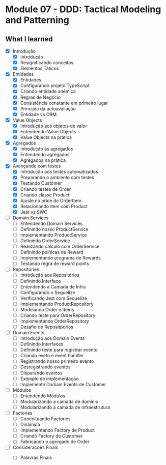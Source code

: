 # Module 07 - DDD: Tactical Modeling and Patterning

## What I learned

- [x] Introdução
  - [x] Introdução
  - [x] Resignificando conceitos
  - [x] Elementos Táticos

- [x] Entidades
  - [x] Entidades
  - [x] Configurando projeto TypeScript
  - [x] Criando entidade anêmica
  - [x] Regras de Negócio
  - [x] Consistência constante em primeiro lugar
  - [x] Princípio da autoavaliação
  - [x] Entidade vs ORM

- [x] Value Objects
  - [x] Introdução aos objetos de valor
  - [x] Entendendo Value Objects
  - [x] Value Objects na prática

- [x] Agregados
  - [x] Introdução as agregados
  - [x] Entendendo agregados
  - [x] Agregados na prática

- [x] Avançando com testes
  - [x] Introdução aos testes automatizados
  - [x] Preparando o ambiente com testes
  - [x] Testando Customer
  - [x] Criando testes de Order
  - [x] Criando classe Product
  - [x] Ajuste no price do OrderItem
  - [x] Relacionando Item com Product
  - [x] Jest vs SWC

- [ ] Domain Services
  - [ ] Entendendo Domain Services
  - [ ] Definindo nosso ProductService
  - [ ] Implementando ProductService
  - [ ] Definindo OrderService
  - [ ] Realizando cálculo com OrderService
  - [ ] Definindo políticas de Reward
  - [ ] Implementando programa de Rewards
  - [ ] Testando regra de reward points

- [ ] Repositories
  - [ ] Introdução aos Repositórios
  - [ ] Definindo Interface
  - [ ] Entendendo a Camada de Infra
  - [ ] Configurando o Sequelize
  - [ ] Verificando Jest com Sequelize
  - [ ] Implementando ProductRepository
  - [ ] Modelando Order e Items
  - [ ] Criando teste para OrderRepository
  - [ ] Implementando OrderRepository
  - [ ] Desafio de Repositporios

- [ ] Domain Events
  - [ ] Introdução aos Domain Events
  - [ ] Definindo Interfaces
  - [ ] Definindo teste para registrar evento
  - [ ] Criando eveto e event handler
  - [ ] Registrando nosso primeiro evento
  - [ ] Desregistrando eventos
  - [ ] Disparando eventos
  - [ ] Exemplo de implementação
  - [ ] Implemente Domain Events de Customer

- [ ] Módulos
  - [ ] Entendendo Módulos
  - [ ] Modularizando a camada de domínio
  - [ ] Modularizando a camada de infraestrutura

- [ ] Factories
  - [ ] Conceituando Factories
  - [ ] Dinâmica
  - [ ] Implementando Factory de Product
  - [ ] Criando Factory de Customer
  - [ ] Fabricando o agregado de Order

- [ ] Considerações Finais
  - [ ] Palavras Finais




